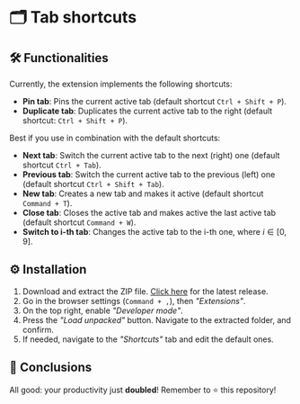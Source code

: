 # 🗂️ Tab shortcuts

## 🛠️ Functionalities

Currently, the extension implements the following shortcuts:

- **Pin tab**: Pins the current active tab (default shortcut `Ctrl + Shift + P`).
- **Duplicate tab**: Duplicates the current active tab to the right (default shortcut: `Ctrl + Shift + P`).

Best if you use in combination with the default shortcuts:

- **Next tab**: Switch the current active tab to the next (right) one (default shortcut `Ctrl + Tab`).
- **Previous tab**: Switch the current active tab to the previous (left) one (default shortcut `Ctrl + Shift + Tab`).
- **New tab**: Creates a new tab and makes it active (default shortcut `Command + T`).
- **Close tab**: Closes the active tab and makes active the last active tab (default shortcut `Command + W`).
- **Switch to i-th tab**: Changes the active tab to the i-th one, where $i \in[0, 9]$.

## ⚙️ Installation

1. Download and extract the ZIP file. [Click here](https://github.com/triuzzi/tab-shortcuts/archive/refs/tags/1.1.zip) for the latest release.
1. Go in the browser settings (`Command + ,`), then *"Extensions"*.
1. On the top right, enable *"Developer mode"*.
1. Press the *"Load unpacked"* button. Navigate to the extracted folder, and confirm.
1. If needed, navigate to the *"Shortcuts"* tab and edit the default ones.

## 🚀 Conclusions

All good: your productivity just **doubled**! Remember to ⭐️ this repository!
